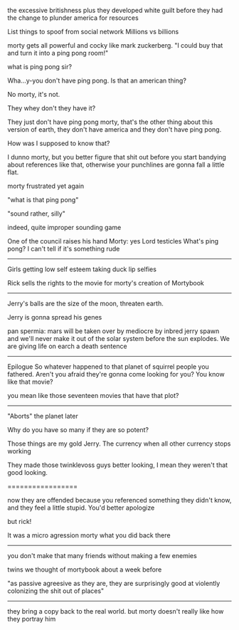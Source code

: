 the excessive britishness plus they developed white guilt before they had the change to plunder america for resources

List things to spoof from social network
Millions vs billions

morty gets all powerful and cocky like mark zuckerberg. "I could buy that and turn it into a ping pong room!"

what is ping pong sir?

Wha...y-you don't have ping pong. Is that an american thing?

No morty, it's not.

They whey don't they have it?

They just don't have ping pong morty, that's the other thing about this version of earth, they don't have america and they don't have ping pong.

How was I supposed to know that?

I dunno morty, but you better figure that shit out before you start bandying about references like that, otherwise your punchlines are gonna fall a little flat.

morty frustrated yet again

"what is that ping pong" 

"sound rather, silly"

indeed, quite improper sounding game

One of the council raises his hand
Morty: yes Lord testicles
What's ping pong? I can't tell if it's something rude

-----------

Girls getting low self esteem taking duck lip selfies

Rick sells the rights to the movie for morty's creation of Mortybook

------------------

Jerry's balls are the size of the moon, threaten earth.


Jerry is gonna spread his genes

pan spermia: mars will be taken over by mediocre by inbred jerry spawn and we'll never make it out of the solar system before the sun explodes. We are giving life on earch a death sentence

--------
Epilogue
So whatever happened to that planet of squirrel people you fathered. Aren't you afraid they're gonna come looking for you? You know like that movie?

you mean like those seventeen movies that have that plot?

---------------


"Aborts" the planet later

Why do you have so many if they are so potent?

Those things are my gold Jerry. The currency when all other currency stops working

They made those twinklevoss guys better looking, I mean they weren't that good looking. 



=================

now they are offended because you referenced something they didn't know, and they feel a little stupid. You'd better apologize

but rick!

It was a micro agression morty what you did back there

----------------

you don't make that many friends without making a few enemies

twins we thought of mortybook about a week before


"as passive agreesive as they are, they are surprisingly good at violently colonizing the shit out of places"

------------------

they bring a copy back to the real world. but morty doesn't really like how they portray him